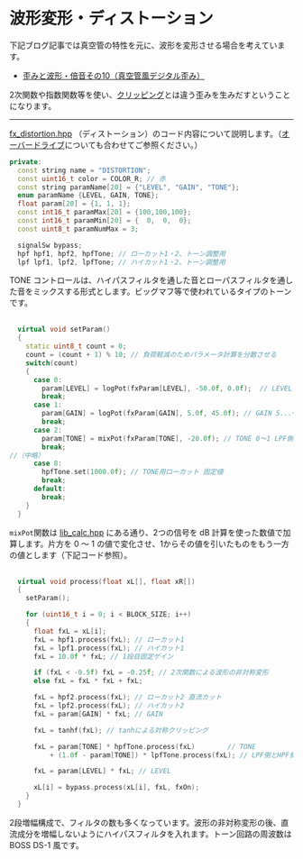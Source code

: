 # 波形変形・ディストーション

下記ブログ記事では真空管の特性を元に、波形を変形させる場合を考えています。

- [歪みと波形・倍音その10（真空管風デジタル歪み）](https://drugscore.blog.fc2.com/blog-entry-210.html)

2次関数や指数関数等を使い、[クリッピング](230_クリッピング・オーバードライブ.md)とは違う歪みを生みだすということになります。

---

[fx_distortion.hpp](https://github.com/kanengomibako/Sodium/blob/main/Src/example/fx_distortion.hpp) （ディストーション）のコード内容について説明します。（[オーバードライブ](230_クリッピング・オーバードライブ.md)についても合わせてご参照ください。）

```c++
private:
  const string name = "DISTORTION";
  const uint16_t color = COLOR_R; // 赤
  const string paramName[20] = {"LEVEL", "GAIN", "TONE"};
  enum paramName {LEVEL, GAIN, TONE};
  float param[20] = {1, 1, 1};
  const int16_t paramMax[20] = {100,100,100};
  const int16_t paramMin[20] = {  0,  0,  0};
  const uint8_t paramNumMax = 3;

  signalSw bypass;
  hpf hpf1, hpf2, hpfTone; // ローカット1・2、トーン調整用
  lpf lpf1, lpf2, lpfTone; // ハイカット1・2、トーン調整用
```
TONE コントロールは、ハイパスフィルタを通した音とローパスフィルタを通した音をミックスする形式とします。ビッグマフ等で使われているタイプのトーンです。<br>
<br>

```c++
  virtual void setParam()
  {
    static uint8_t count = 0;
    count = (count + 1) % 10; // 負荷軽減のためパラメータ計算を分散させる
    switch(count)
    {
      case 0:
        param[LEVEL] = logPot(fxParam[LEVEL], -50.0f, 0.0f);  // LEVEL -50...0 dB
        break;
      case 1:
        param[GAIN] = logPot(fxParam[GAIN], 5.0f, 45.0f); // GAIN 5...+45 dB
        break;
      case 2:
        param[TONE] = mixPot(fxParam[TONE], -20.0f); // TONE 0～1 LPF側とHPF側をミックス
        break;
//（中略）
      case 8:
        hpfTone.set(1000.0f); // TONE用ローカット 固定値
        break;
      default:
        break;
    }
  }
```
`mixPot`関数は [lib_calc.hpp](https://github.com/kanengomibako/Sodium/blob/main/Src/example/lib_calc.hpp) にある通り、2つの信号を dB 計算を使った数値で加算します。片方を 0 ～ 1 の値で変化させ、1からその値を引いたものをもう一方の値とします（下記コード参照）。<br>
<br>

```c++
  virtual void process(float xL[], float xR[])
  {
    setParam();

    for (uint16_t i = 0; i < BLOCK_SIZE; i++)
    {
      float fxL = xL[i];
      fxL = hpf1.process(fxL); // ローカット1
      fxL = lpf1.process(fxL); // ハイカット1
      fxL = 10.0f * fxL; // 1段目固定ゲイン

      if (fxL < -0.5f) fxL = -0.25f; // 2次関数による波形の非対称変形
      else fxL = fxL * fxL + fxL;

      fxL = hpf2.process(fxL); // ローカット2 直流カット
      fxL = lpf2.process(fxL); // ハイカット2
      fxL = param[GAIN] * fxL; // GAIN

      fxL = tanhf(fxL); // tanhによる対称クリッピング

      fxL = param[TONE] * hpfTone.process(fxL)        // TONE
          + (1.0f - param[TONE]) * lpfTone.process(fxL); // LPF側とHPF側をミックス

      fxL = param[LEVEL] * fxL; // LEVEL

      xL[i] = bypass.process(xL[i], fxL, fxOn);
    }
  }
```
2段増幅構成で、フィルタの数も多くなっています。波形の非対称変形の後、直流成分を増幅しないようにハイパスフィルタを入れます。トーン回路の周波数は BOSS DS-1 風です。
